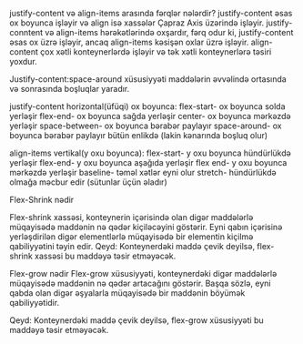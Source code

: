 justify-content və align-items arasında fərqlər nələrdir?
justify-content əsas ox boyunca işləyir və align isə xassələr Çapraz Axis üzərində işləyir.
justify-conntent və align-items hərəkətlərində oxşardır, fərq odur ki, justify-content əsas ox üzrə işləyir, ancaq align-items kəsişən oxlar üzrə işləyir.
align-content çox xətli konteynerlərdə işləyir və tək xətli konteynerlərə təsiri yoxdur.

Justify-content:space-around xüsusiyyəti maddələrin əvvəlində ortasında və sonrasında boşluqlar yaradır.

justify-content horizontal(üfüqi) ox boyunca:
flex-start- ox boyunca solda yerləşir
flex-end- ox boyunca sağda yerləşir
center- ox boyunca mərkəzdə yerləşir
space-between- ox boyunca bərabər paylayır
space-around-  ox boyunca bərabər paylayır bütün enlikdə (lakin kənarında boşluq olur)

align-items vertikal(y oxu boyunca):
flex-start- y oxu boyunca hündürlükdə yerləşir
flex-end- y oxu boyunca aşağıda yerləşir
flex end- y oxu boyunca mərkəzdə yerləşir
baseline- təməl xətlər eyni olur
stretch- hündürlükdə olmağa məcbur edir (sütunlar üçün əladır)

Flex-Shrink nədir

Flex-shrink xassəsi, konteynerin içərisində olan digər maddələrlə müqayisədə maddənin nə qədər kiçiləcəyini göstərir. Eyni qabın içərisinə yerləşdirilən digər elementlərlə müqayisədə bir elementin kiçilmə qabiliyyətini təyin edir.
Qeyd: Konteynerdəki maddə çevik deyilsə, flex-shrink xassəsi bu maddəyə təsir etməyəcək.

Flex-grow nədir
Flex-grow xüsusiyyəti, konteynerdəki digər maddələrlə müqayisədə maddənin nə qədər artacağını göstərir. Başqa sözlə, eyni qabda olan digər əşyalarla müqayisədə bir maddənin böyümək qabiliyyətidir.

Qeyd: Konteynerdəki maddə çevik deyilsə, flex-grow xüsusiyyəti bu maddəyə təsir etməyəcək.